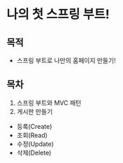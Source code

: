 # 나의 첫 스프링 부트!

## 목적
- 스프링 부트로 나만의 홈페이지 만들기!

## 목차

1. 스프링 부트와 MVC 패턴
2. 게시판 만들기
- 등록(Create)
- 조회(Read)
- 수정(Update)
- 삭제(Delete)